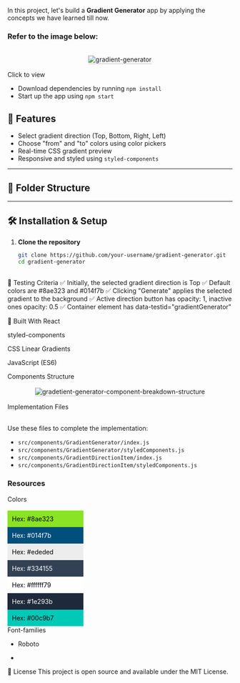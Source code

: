 In this project, let's build a **Gradient Generator** app by applying the concepts we have learned till now.

### Refer to the image below:

<br/>
<div style="text-align: center;">
    <img src="https://assets.ccbp.in/frontend/content/react-js/gradient-generator-output-v0.gif" alt="gradient-generator" style="max-width:70%;box-shadow:0 2.8px 2.2px rgba(0, 0, 0, 0.12)">
</div>
<br/>


<summary>Click to view</summary>

- Download dependencies by running `npm install`
- Start up the app using `npm start`


## 🚀 Features

- Select gradient direction (Top, Bottom, Right, Left)
- Choose "from" and "to" colors using color pickers
- Real-time CSS gradient preview
- Responsive and styled using `styled-components`

---

## 📂 Folder Structure



---

## 🛠️ Installation & Setup

1. **Clone the repository**  
   ```bash
   git clone https://github.com/your-username/gradient-generator.git
   cd gradient-generator

<br/>
🧪 Testing Criteria
✅ Initially, the selected gradient direction is Top
✅ Default colors are #8ae323 and #014f7b
✅ Clicking "Generate" applies the selected gradient to the background
✅ Active direction button has opacity: 1, inactive ones opacity: 0.5
✅ Container element has data-testid="gradientGenerator"

🧰 Built With
React

styled-components

CSS Linear Gradients

JavaScript (ES6)



<summary>Components Structure</summary>

<br/>
<div style="text-align: center;">
    <img src="https://assets.ccbp.in/frontend/content/react-js/gradient-generator-component-breakdown-structure.png" alt="gradetient-generator-component-breakdown-structure" style="max-width:100%;box-shadow:0 2.8px 2.2px rgba(0, 0, 0, 0.12)">
</div>
<br/>



<summary>Implementation Files</summary>
<br/>

Use these files to complete the implementation:

- `src/components/GradientGenerator/index.js`
- `src/components/GradientGenerator/styledComponents.js`
- `src/components/GradientDirectionItem/index.js`
- `src/components/GradientDirectionItem/styledComponents.js`






### Resources


<summary>Colors</summary>

<br/>

<div style="background-color: #8ae323; width: 150px; padding: 10px; color: black">Hex: #8ae323</div>
<div style="background-color: #014f7b; width: 150px; padding: 10px; color: white">Hex: #014f7b</div>
<div style="background-color: #ededed; width: 150px; padding: 10px; color: black">Hex: #ededed</div>
<div style="background-color: #334155; width: 150px; padding: 10px; color: white">Hex: #334155</div>
<div style="background-color: #ffffff79; width: 150px; padding: 10px; color: black">Hex: #ffffff79</div>
<div style="background-color: #1e293b; width: 150px; padding: 10px; color: white">Hex: #1e293b</div>
<div style="background-color: #00c9b7; width: 150px; padding: 10px; color: black">Hex: #00c9b7</div>




<summary>Font-families</summary>

- Roboto

- 
📄 License
This project is open source and available under the MIT License.
